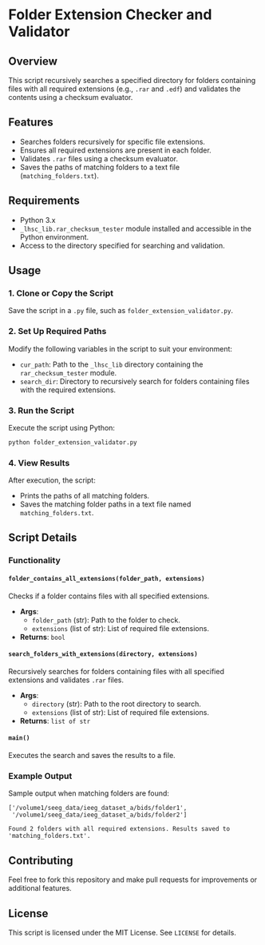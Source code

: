 # Folder Extension Checker and Validator

## Overview
This script recursively searches a specified directory for folders containing files with all required extensions (e.g., `.rar` and `.edf`) and validates the contents using a checksum evaluator.

## Features
- Searches folders recursively for specific file extensions.
- Ensures all required extensions are present in each folder.
- Validates `.rar` files using a checksum evaluator.
- Saves the paths of matching folders to a text file (`matching_folders.txt`).

## Requirements
- Python 3.x
- `_lhsc_lib.rar_checksum_tester` module installed and accessible in the Python environment.
- Access to the directory specified for searching and validation.

## Usage

### 1. Clone or Copy the Script
Save the script in a `.py` file, such as `folder_extension_validator.py`.

### 2. Set Up Required Paths
Modify the following variables in the script to suit your environment:
- `cur_path`: Path to the `_lhsc_lib` directory containing the `rar_checksum_tester` module.
- `search_dir`: Directory to recursively search for folders containing files with the required extensions.

### 3. Run the Script
Execute the script using Python:
```bash
python folder_extension_validator.py
```

### 4. View Results
After execution, the script:
- Prints the paths of all matching folders.
- Saves the matching folder paths in a text file named `matching_folders.txt`.

## Script Details

### Functionality
#### `folder_contains_all_extensions(folder_path, extensions)`
Checks if a folder contains files with all specified extensions.

- **Args**:
  - `folder_path` (str): Path to the folder to check.
  - `extensions` (list of str): List of required file extensions.
- **Returns**: `bool`

#### `search_folders_with_extensions(directory, extensions)`
Recursively searches for folders containing files with all specified extensions and validates `.rar` files.

- **Args**:
  - `directory` (str): Path to the root directory to search.
  - `extensions` (list of str): List of required file extensions.
- **Returns**: `list of str`

#### `main()`
Executes the search and saves the results to a file.

### Example Output
Sample output when matching folders are found:
```text
['/volume1/seeg_data/ieeg_dataset_a/bids/folder1',
 '/volume1/seeg_data/ieeg_dataset_a/bids/folder2']

Found 2 folders with all required extensions. Results saved to 'matching_folders.txt'.
```

## Contributing
Feel free to fork this repository and make pull requests for improvements or additional features.

## License
This script is licensed under the MIT License. See `LICENSE` for details.